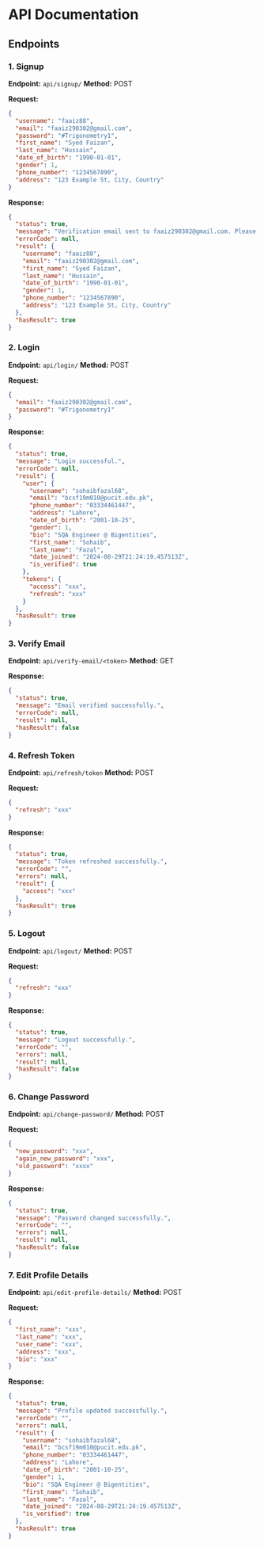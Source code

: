 # API Documentation

## Endpoints

### 1. Signup

**Endpoint:** `api/signup/`
**Method:** POST

**Request:**

```json
{
  "username": "faaiz88",
  "email": "faaiz290302@gmail.com",
  "password": "#Trigonometry1",
  "first_name": "Syed Faizan",
  "last_name": "Hussain",
  "date_of_birth": "1990-01-01",
  "gender": 1,
  "phone_number": "1234567890",
  "address": "123 Example St, City, Country"
}
```

**Response:**

```json
{
  "status": true,
  "message": "Verification email sent to faaiz290302@gmail.com. Please verify your account.",
  "errorCode": null,
  "result": {
    "username": "faaiz88",
    "email": "faaiz290302@gmail.com",
    "first_name": "Syed Faizan",
    "last_name": "Hussain",
    "date_of_birth": "1990-01-01",
    "gender": 1,
    "phone_number": "1234567890",
    "address": "123 Example St, City, Country"
  },
  "hasResult": true
}
```

### 2. Login

**Endpoint:** `api/login/`
**Method:** POST

**Request:**

```json
{
  "email": "faaiz290302@gmail.com",
  "password": "#Trigonometry1"
}
```

**Response:**

```json
{
  "status": true,
  "message": "Login successful.",
  "errorCode": null,
  "result": {
    "user": {
      "username": "sohaibfazal68",
      "email": "bcsf19m010@pucit.edu.pk",
      "phone_number": "03334461447",
      "address": "Lahore",
      "date_of_birth": "2001-10-25",
      "gender": 1,
      "bio": "SQA Engineer @ Bigentities",
      "first_name": "Sohaib",
      "last_name": "Fazal",
      "date_joined": "2024-08-29T21:24:19.457513Z",
      "is_verified": true
    },
    "tokens": {
      "access": "xxx",
      "refresh": "xxx"
    }
  },
  "hasResult": true
}
```

### 3. Verify Email

**Endpoint:** `api/verify-email/<token>`
**Method:** GET

**Response:**

```json
{
  "status": true,
  "message": "Email verified successfully.",
  "errorCode": null,
  "result": null,
  "hasResult": false
}
```

### 4. Refresh Token

**Endpoint:** `api/refresh/token`
**Method:** POST

**Request:**

```json
{
  "refresh": "xxx"
}
```

**Response:**

```json
{
  "status": true,
  "message": "Token refreshed successfully.",
  "errorCode": "",
  "errors": null,
  "result": {
    "access": "xxx"
  },
  "hasResult": true
}
```

### 5. Logout

**Endpoint:** `api/logout/`
**Method:** POST

**Request:**

```json
{
  "refresh": "xxx"
}
```

**Response:**

```json
{
  "status": true,
  "message": "Logout successfully.",
  "errorCode": "",
  "errors": null,
  "result": null,
  "hasResult": false
}
```

### 6. Change Password

**Endpoint:** `api/change-password/`
**Method:** POST

**Request:**

```json
{
  "new_password": "xxx",
  "again_new_password": "xxx",
  "old_password": "xxxx"
}
```

**Response:**

```json
{
  "status": true,
  "message": "Password changed successfully.",
  "errorCode": "",
  "errors": null,
  "result": null,
  "hasResult": false
}
```

### 7. Edit Profile Details

**Endpoint:** `api/edit-profile-details/`
**Method:** POST

**Request:**

```json
{
  "first_name": "xxx",
  "last_name": "xxx",
  "user_name": "xxx",
  "address": "xxx",
  "bio": "xxx"
}
```

**Response:**

```json
{
  "status": true,
  "message": "Profile updated successfully.",
  "errorCode": "",
  "errors": null,
  "result": {
    "username": "sohaibfazal68",
    "email": "bcsf19m010@pucit.edu.pk",
    "phone_number": "03334461447",
    "address": "Lahore",
    "date_of_birth": "2001-10-25",
    "gender": 1,
    "bio": "SQA Engineer @ Bigentities",
    "first_name": "Sohaib",
    "last_name": "Fazal",
    "date_joined": "2024-08-29T21:24:19.457513Z",
    "is_verified": true
  },
  "hasResult": true
}
```
